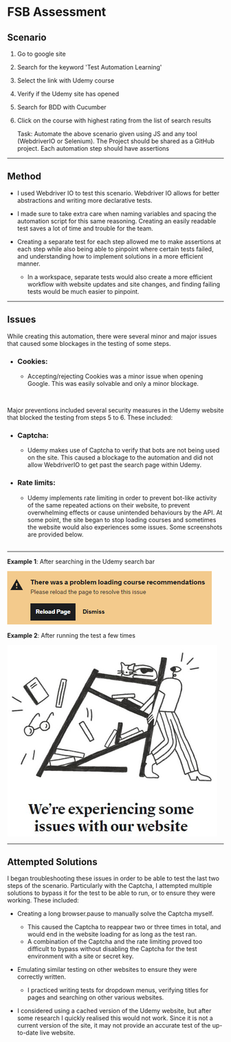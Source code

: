 # FSB Assessment

## Scenario

1.  Go to google site
2.  Search for the keyword 'Test Automation Learning'
3.  Select the link with Udemy course
4.  Verify if the Udemy site has opened
5.  Search for BDD with Cucumber
6.  Click on the course with highest rating from the list of search results

    Task: Automate the above scenario given using JS and any tool (WebdriverIO or Selenium). The Project should be shared as a GitHub project. Each automation step should have assertions

---

## Method

- I used Webdriver IO to test this scenario. Webdriver IO allows for better abstractions and writing more declarative tests.

- I made sure to take extra care when naming variables and spacing the automation script for this same reasoning. Creating an easily readable test saves a lot of time and trouble for the team.

- Creating a separate test for each step allowed me to make assertions at each step while also being able to pinpoint where certain tests failed, and understanding how to implement solutions in a more efficient manner.
  - In a workspace, separate tests would also create a more efficient workflow with website updates and site changes, and finding failing tests would be much easier to pinpoint.

---

## Issues

While creating this automation, there were several minor and major issues that caused some blockages in the testing of some steps.

- ### Cookies:

  - Accepting/rejecting Cookies was a minor issue when opening Google. This was easily solvable and only a minor blockage.

<br>

Major preventions included several security measures in the Udemy website that blocked the testing from steps 5 to 6. These included:

- ### Captcha:

  - Udemy makes use of Captcha to verify that bots are not being used on the site. This caused a blockage to the automation and did not allow WebdriverIO to get past the search page within Udemy.

- ### Rate limits:

  - Udemy implements rate limiting in order to prevent bot-like activity of the same repeated actions on their website, to prevent overwhelming effects or cause unintended behaviours by the API. At some point, the site began to stop loading courses and sometimes the website would also experiences some issues. Some screenshots are provided below.

  <br>

---

**Example 1**: After searching in the Udemy search bar

![Example 1](example1.png)

**Example 2**: After running the test a few times

![Example 2](example2.png)

---

## Attempted Solutions

I began troubleshooting these issues in order to be able to test the last two steps of the scenario. Particularly with the Captcha, I attempted multiple solutions to bypass it for the test to be able to run, or to ensure they were working. These included:

- Creating a long browser.pause to manually solve the Captcha myself.

  - This caused the Captcha to reappear two or three times in total, and would end in the website loading for as long as the test ran.
  - A combination of the Captcha and the rate limiting proved too difficult to bypass without disabling the Captcha for the test environment with a site or secret key.

- Emulating similar testing on other websites to ensure they were correctly written.

  - I practiced writing tests for dropdown menus, verifying titles for pages and searching on other various websites.

- I considered using a cached version of the Udemy website, but after some research I quickly realised this would not work. Since it is not a current version of the site, it may not provide an accurate test of the up-to-date live website.
